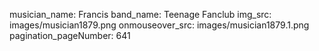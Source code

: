 musician_name: Francis
band_name: Teenage Fanclub
img_src: images/musician1879.png
onmouseover_src: images/musician1879.1.png
pagination_pageNumber: 641